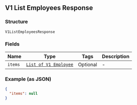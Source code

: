 ## V1 List Employees Response

### Structure

`V1ListEmployeesResponse`

### Fields

| Name | Type | Tags | Description |
|  --- | --- | --- | --- |
| `items` | [`List of V1 Employee`]($m/V1Employee) | Optional | - |

### Example (as JSON)

```json
{
  "items": null
}
```

